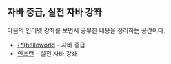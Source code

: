 ## 자바 중급, 실전 자바 강좌
다음의 인터넷 강좌를 보면서 공부한 내용을 정리하는 공간이다.
- [{*}helloworld](http://tryhelloworld.co.kr/) - 자바 중급
- [인프런](https://www.inflearn.com/) - 실전 자바 강좌
